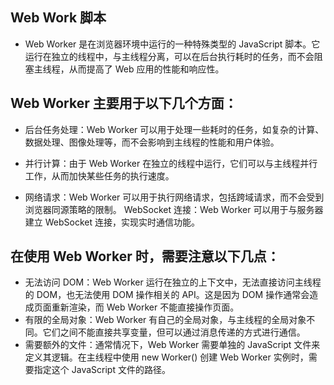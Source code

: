 ## Web Work 脚本
* Web Worker 是在浏览器环境中运行的一种特殊类型的 JavaScript 脚本。它运行在独立的线程中，与主线程分离，可以在后台执行耗时的任务，而不会阻塞主线程，从而提高了 Web 应用的性能和响应性。
## Web Worker 主要用于以下几个方面：
* 后台任务处理：Web Worker 可以用于处理一些耗时的任务，如复杂的计算、数据处理、图像处理等，而不会影响到主线程的性能和用户体验。

* 并行计算：由于 Web Worker 在独立的线程中运行，它们可以与主线程并行工作，从而加快某些任务的执行速度。
* 网络请求：Web Worker 可以用于执行网络请求，包括跨域请求，而不会受到浏览器同源策略的限制。
WebSocket 连接：Web Worker 可以用于与服务器建立 WebSocket 连接，实现实时通信功能。

## 在使用 Web Worker 时，需要注意以下几点：

* 无法访问 DOM：Web Worker 运行在独立的上下文中，无法直接访问主线程的 DOM，也无法使用 DOM 操作相关的 API。这是因为 DOM 操作通常会造成页面重新渲染，而 Web Worker 不能直接操作页面。
* 有限的全局对象：Web Worker 有自己的全局对象，与主线程的全局对象不同。它们之间不能直接共享变量，但可以通过消息传递的方式进行通信。
* 需要额外的文件：通常情况下，Web Worker 需要单独的 JavaScript 文件来定义其逻辑。在主线程中使用 new Worker() 创建 Web Worker 实例时，需要指定这个 JavaScript 文件的路径。